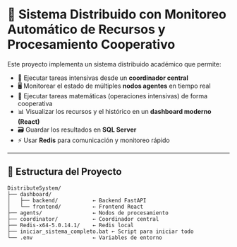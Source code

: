 # 🧠 Sistema Distribuido con Monitoreo Automático de Recursos y Procesamiento Cooperativo

Este proyecto implementa un sistema distribuido académico que permite:

- 🚀 Ejecutar tareas intensivas desde un **coordinador central**
- 🖥️ Monitorear el estado de múltiples **nodos agentes** en tiempo real
- 🧮 Ejecutar tareas matemáticas (operaciones intensivas) de forma cooperativa
- 📊 Visualizar los recursos y el histórico en un **dashboard moderno (React)**
- 🗃️ Guardar los resultados en **SQL Server**
- ⚡ Usar **Redis** para comunicación y monitoreo rápido

---

## 📁 Estructura del Proyecto

```plaintext
DistributeSystem/
├── dashboard/
│   ├── backend/           ← Backend FastAPI
│   └── frontend/          ← Frontend React
├── agents/                ← Nodos de procesamiento
├── coordinator/           ← Coordinador central
├── Redis-x64-5.0.14.1/    ← Redis local
├── iniciar_sistema_completo.bat ← Script para iniciar todo
└── .env                   ← Variables de entorno
